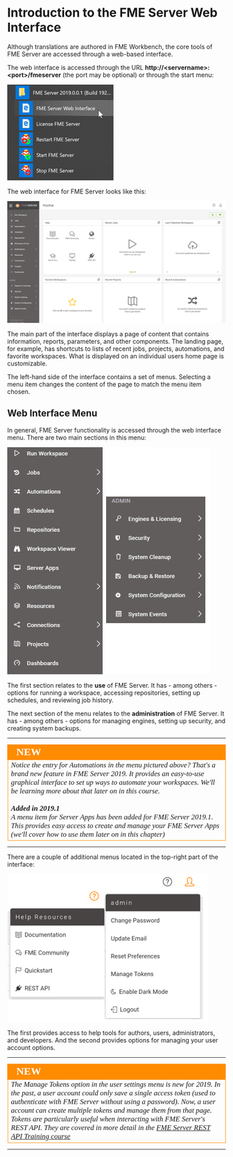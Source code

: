 # Introduction to the FME Server Web Interface

Although translations are authored in FME Workbench, the core tools of FME Server are accessed through a web-based interface.

The web interface is accessed through the URL **http://&lt;servername&gt;:&lt;port&gt;/fmeserver** (the port may be optional) or through the start menu:

![](./Images/Img1.017.ServerInterfaceAccess.png)


The web interface for FME Server looks like this:

![](./Images/Img1.018.ServerInterfaceOverview.png)

The main part of the interface displays a page of content that contains information, reports, parameters, and other components. The landing page, for example, has shortcuts to lists of recent jobs, projects, automations, and favorite workspaces. What is displayed on an individual users home page is customizable.

The left-hand side of the interface contains a set of menus. Selecting a menu item changes the content of the page to match the menu item chosen.

## Web Interface Menu ##

In general, FME Server functionality is accessed through the web interface menu. There are two main sections in this menu:

![](./Images/Img1.019.ServerInterfaceMenu.png)

The first section relates to the **use** of FME Server. It has - among others - options for running a workspace, accessing repositories, setting up schedules, and reviewing job history.

The next section of the menu relates to the **administration** of FME Server. It has - among others - options for managing engines, setting up security, and creating system backups.

---

<!--New Section-->

<table style="border-spacing: 0px">
<tr>
<td style="vertical-align:middle;background-color:darkorange;border: 2px solid darkorange">
<i class="fa fa-bolt fa-lg fa-pull-left fa-fw" style="color:white;padding-right: 12px;vertical-align:text-top"></i>
<span style="color:white;font-size:x-large;font-weight: bold;font-family:serif">NEW</span>
</td>
</tr>

<tr>
<td style="border: 1px solid darkorange">
<span style="font-family:serif; font-style:italic; font-size:larger">
Notice the entry for Automations in the menu pictured above? That's a brand new feature in FME Server 2019. It provides an easy-to-use graphical interface to set up ways to automate your workspaces. We'll be learning more about that later on in this course.
<br/><br/>
<b>Added in 2019.1</b>
<br/>A menu item for Server Apps has been added for FME Server 2019.1. This provides easy access to create and manage your FME Server Apps (we'll cover how to use them later on in this chapter)
</span>
</td>
</tr>
</table>

---

There are a couple of additional menus located in the top-right part of the interface:

![](./Images/Img1.021.HelpUserSettingsMenu.png)

The first provides access to help tools for authors, users, administrators, and developers. And the second provides options for managing your user account options.

---

<!--New Section-->

<table style="border-spacing: 0px">
<tr>
<td style="vertical-align:middle;background-color:darkorange;border: 2px solid darkorange">
<i class="fa fa-bolt fa-lg fa-pull-left fa-fw" style="color:white;padding-right: 12px;vertical-align:text-top"></i>
<span style="color:white;font-size:x-large;font-weight: bold;font-family:serif">NEW</span>
</td>
</tr>

<tr>
<td style="border: 1px solid darkorange">
<span style="font-family:serif; font-style:italic; font-size:larger">
The Manage Tokens option in the user settings menu is new for 2019. In the past, a user account could only save a single access token (used to authenticate with FME Server without using a password). Now, a user account can create multiple tokens and manage them from that page.
<br/>Tokens are particularly useful when interacting with FME Server's REST API. They are covered in more detail in the <a href="https://www.safe.com/training/live-online/">FME Server REST API Training course</a>
</span>
</td>
</tr>
</table>

---
